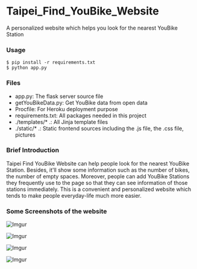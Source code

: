 # Taipei_Find_YouBike_Website
A personalized website which helps you look for the nearest YouBike Station

### Usage
```
$ pip install -r requirements.txt
$ python app.py
```

### Files
- app.py: The flask server source file
- getYouBikeData.py: Get YouBike data from open data
- Procfile: For Heroku deployment purpose
- requirements.txt: All packages needed in this project
- ./templates/* .:  All Jinja template files
- ./static/* .: Static frontend sources including the .js file, the .css file, pictures

### Brief Introduction
Taipei Find YouBike Website can help people look for the nearest YouBike Station. Besides, it'll show some information such as the number of bikes, the number of empty spaces. Moreover, people can add YouBike Stations they frequently use to the page so that they can see information of those stations immediately. This is a convenient and personalized website which tends to make people everyday-life much more easier.

### Some Screenshots of the website
![Imgur](https://i.imgur.com/PbyElEA.png)

![Imgur](https://i.imgur.com/uljyVP2.png)

![Imgur](https://i.imgur.com/lNaM5Mh.png)

![Imgur](https://i.imgur.com/dEY8eDC.png)
